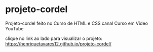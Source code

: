 # projeto-cordel
Projeto-cordel feito no Curso de HTML e CSS canal Curso em Vídeo YouTube

clique no link ao lado para visualizar o projeto: https://henriquetavares12.github.io/projeto-cordel/
